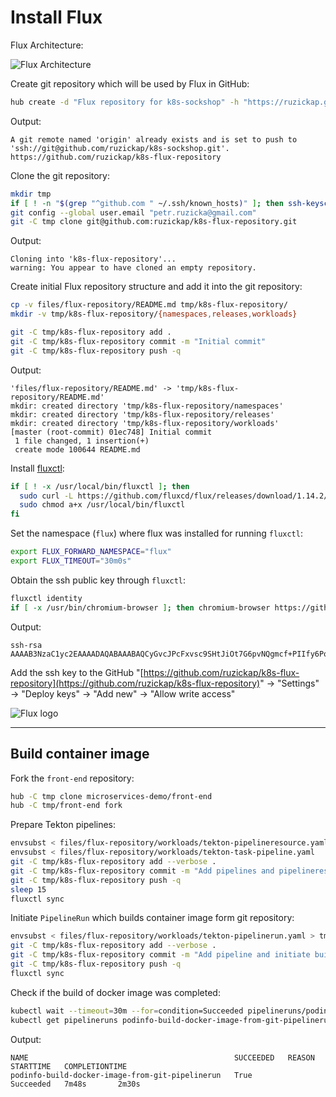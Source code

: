 # Install Flux

Flux Architecture:

![Flux Architecture](https://github.com/fluxcd/flux/raw/18e5174581f44ed8c9a881dd5071179eed1ebf4d/docs/_files/flux-cd-diagram.png
"Flux Architecture")

Create git repository which will be used by Flux in GitHub:

```bash
hub create -d "Flux repository for k8s-sockshop" -h "https://ruzickap.github.io/k8s-sockshop/" ruzickap/k8s-flux-repository
```

Output:

```text
A git remote named 'origin' already exists and is set to push to 'ssh://git@github.com/ruzickap/k8s-sockshop.git'.
https://github.com/ruzickap/k8s-flux-repository
```

Clone the git repository:

```bash
mkdir tmp
if [ ! -n "$(grep "^github.com " ~/.ssh/known_hosts)" ]; then ssh-keyscan github.com >> ~/.ssh/known_hosts 2>/dev/null; fi
git config --global user.email "petr.ruzicka@gmail.com"
git -C tmp clone git@github.com:ruzickap/k8s-flux-repository.git
```

Output:

```text
Cloning into 'k8s-flux-repository'...
warning: You appear to have cloned an empty repository.
```

Create initial Flux repository structure and add it into the git repository:

```bash
cp -v files/flux-repository/README.md tmp/k8s-flux-repository/
mkdir -v tmp/k8s-flux-repository/{namespaces,releases,workloads}

git -C tmp/k8s-flux-repository add .
git -C tmp/k8s-flux-repository commit -m "Initial commit"
git -C tmp/k8s-flux-repository push -q
```

Output:

```text
'files/flux-repository/README.md' -> 'tmp/k8s-flux-repository/README.md'
mkdir: created directory 'tmp/k8s-flux-repository/namespaces'
mkdir: created directory 'tmp/k8s-flux-repository/releases'
mkdir: created directory 'tmp/k8s-flux-repository/workloads'
[master (root-commit) 01ec748] Initial commit
 1 file changed, 1 insertion(+)
 create mode 100644 README.md
```

Install [fluxctl](https://docs.fluxcd.io/en/stable/references/fluxctl/):

```bash
if [ ! -x /usr/local/bin/fluxctl ]; then
  sudo curl -L https://github.com/fluxcd/flux/releases/download/1.14.2/fluxctl_linux_amd64 -o /usr/local/bin/fluxctl
  sudo chmod a+x /usr/local/bin/fluxctl
fi
```

Set the namespace (`flux`) where flux was installed for running `fluxctl`:

```bash
export FLUX_FORWARD_NAMESPACE="flux"
export FLUX_TIMEOUT="30m0s"
```

Obtain the ssh public key through `fluxctl`:

```bash
fluxctl identity
if [ -x /usr/bin/chromium-browser ]; then chromium-browser https://github.com/ruzickap/k8s-flux-repository/settings/keys/new &> /dev/null & fi
```

Output:

```text
ssh-rsa AAAAB3NzaC1yc2EAAAADAQABAAABAQCyGvcJPcFxvsc9SHtJiOt7G6pvNQgmcf+PIIfy6PoEvXK2naXmKw68+dtKeIoMzvp63QxoNB+B6qamMbkWqaVCjS4glAXKmf68k/eCazcPNZaQRmL/YUmgmyZ8AF02fDmM/RQMz/2hUtUE6UYs/T5vYUdDwYb09nOmVMgclY6jbmQ4b0OgG18p6RnNYtJ4wysC6+wEoy5xVljKWRE03UxD3pJbVdk5KPcJ/mnX44tUwU/oE/Ezz7LaMjVXnXns8zKu3LOAIeolcCFVJUbUMQhOuvwrXp+Sag1VV3OG4Uy6P3/0wIajEumzHO4GvpAEJ1F1Ny4b692wP/TdUX/WWAIr
```

Add the ssh key to the GitHub "[https://github.com/ruzickap/k8s-flux-repository](https://github.com/ruzickap/k8s-flux-repository)"
-> "Settings" -> "Deploy keys" -> "Add new" -> "Allow write access"

![Flux logo](https://raw.githubusercontent.com/fluxcd/flux/18e5174581f44ed8c9a881dd5071179eed1ebf4d/docs/_files/flux.svg?sanitize=true
"Flux logo")

-----

## Build container image

Fork the `front-end` repository:

```bash
hub -C tmp clone microservices-demo/front-end
hub -C tmp/front-end fork
```

Prepare Tekton pipelines:

```bash
envsubst < files/flux-repository/workloads/tekton-pipelineresource.yaml > tmp/k8s-flux-repository/workloads/tekton-pipelineresource.yaml
envsubst < files/flux-repository/workloads/tekton-task-pipeline.yaml    > tmp/k8s-flux-repository/workloads/tekton-task-pipeline.yaml
git -C tmp/k8s-flux-repository add --verbose .
git -C tmp/k8s-flux-repository commit -m "Add pipelines and pipelineresources"
git -C tmp/k8s-flux-repository push -q
sleep 15
fluxctl sync
```

Initiate `PipelineRun` which builds container image form git repository:

```bash
envsubst < files/flux-repository/workloads/tekton-pipelinerun.yaml > tmp/k8s-flux-repository/workloads/tekton-pipelinerun.yaml
git -C tmp/k8s-flux-repository add --verbose .
git -C tmp/k8s-flux-repository commit -m "Add pipeline and initiate build process"
git -C tmp/k8s-flux-repository push -q
fluxctl sync
```

Check if the build of docker image was completed:

```bash
kubectl wait --timeout=30m --for=condition=Succeeded pipelineruns/podinfo-build-docker-image-from-git-pipelinerun
kubectl get pipelineruns podinfo-build-docker-image-from-git-pipelinerun
```

Output:

```text
NAME                                              SUCCEEDED   REASON      STARTTIME   COMPLETIONTIME
podinfo-build-docker-image-from-git-pipelinerun   True        Succeeded   7m48s       2m30s
```

